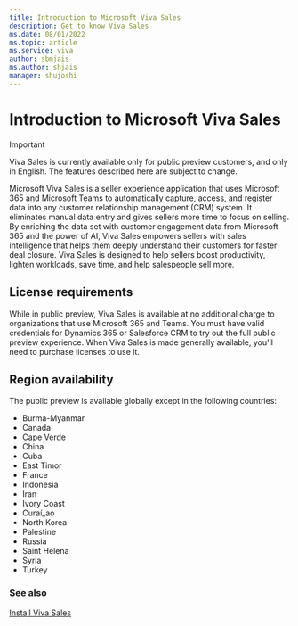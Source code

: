 ```yaml
---
title: Introduction to Microsoft Viva Sales
description: Get to know Viva Sales
ms.date: 08/01/2022
ms.topic: article
ms.service: viva
author: sbmjais
ms.author: shjais
manager: shujoshi
---
```


# Introduction to Microsoft Viva Sales

> [!IMPORTANT]
> Viva Sales is currently available only for public preview customers, and only in English. The features described here are subject to change.

Microsoft Viva Sales is a seller experience application that uses Microsoft 365 and Microsoft Teams to automatically capture, access, and register data into any customer relationship management (CRM) system. It eliminates manual data entry and gives sellers more time to focus on selling. By enriching the data set with customer engagement data from Microsoft 365 and the power of AI, Viva Sales empowers sellers with sales intelligence that helps them deeply understand their customers for faster deal closure. Viva Sales is designed to help sellers boost productivity, lighten workloads, save time, and help salespeople sell more.

## License requirements

While in public preview, Viva Sales is available at no additional charge to organizations that use Microsoft 365 and Teams. You must have valid credentials for Dynamics 365 or Salesforce CRM to try out the full public preview experience. When Viva Sales is made generally available, you'll need to purchase licenses to use it.

## Region availability

The public preview is available globally except in the following countries:
- Burma-Myanmar
- Canada
- Cape Verde
- China
- Cuba
- East Timor
- France
- Indonesia
- Iran
- Ivory Coast
- Curaí_ao
- North Korea
- Palestine
- Russia
- Saint Helena
- Syria
- Turkey


### See also

[Install Viva Sales](install-viva-sales.md)
